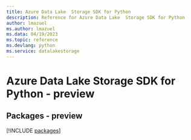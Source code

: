 ```yaml
---
title: Azure Data Lake  Storage SDK for Python
description: Reference for Azure Data Lake  Storage SDK for Python
author: lmazuel
ms.author: lmazuel
ms.data: 04/19/2023
ms.topic: reference
ms.devlang: python
ms.service: datalakestorage
---
```

# Azure Data Lake  Storage SDK for Python - preview
## Packages - preview
[!INCLUDE [packages](data-lake--storage-index.md)]